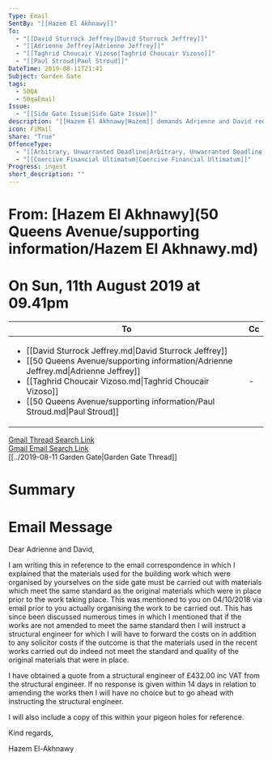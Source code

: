 ```yaml
---
Type: Email
SentBy: "[[Hazem El Akhnawy]]"
To:
  - "[[David Sturrock Jeffrey|David Sturrock Jeffrey]]"
  - "[[Adrienne Jeffrey|Adrienne Jeffrey]]"
  - "[[Taghrid Choucair Vizoso|Taghrid Choucair Vizoso]]"
  - "[[Paul Stroud|Paul Stroud]]"
DateTime: 2019-08-11T21:41
Subject: Garden Gate
tags:
  - 50QA
  - 50qaEmail
Issue:
  - "[[Side Gate Issue|Side Gate Issue]]"
description: "[[Hazem El Akhnawy|Hazem]] demands Adrienne and David redo the shareholder-agreed works to the [[Side Gate Issue|Side Gate]], threatening to hire a structural engineer if changes aren't made within 14 days."
icon: FiMail
share: "True"
OffenceType:
  - "[[Arbitrary, Unwarranted Deadline|Arbitrary, Unwarranted Deadline]]"
  - "[[Coercive Financial Ultimatum|Coercive Financial Ultimatum]]"
Progress: ingest
short_description: ""
---
```

# From: [Hazem El Akhnawy](50 Queens Avenue/supporting information/Hazem El Akhnawy.md)
<p><span><h1 data-heading="On Sun, 11th August 2019 at 09.41pm">On Sun, 11th August 2019 at 09.41pm</h1></span></p>

| **To**                                                                                                                                                                                                                                                                                                                | **Cc** |
| --------------------------------------------------------------------------------------------------------------------------------------------------------------------------------------------------------------------------------------------------------------------------------------------------------------------- | ------ |
| <ul><li>[[David Sturrock Jeffrey.md\|David Sturrock Jeffrey]]</li><li>[[50 Queens Avenue/supporting information/Adrienne Jeffrey.md\|Adrienne Jeffrey]]</li><li>[[Taghrid Choucair Vizoso.md\|Taghrid Choucair Vizoso]]</li><li>[[50 Queens Avenue/supporting information/Paul Stroud.md\|Paul Stroud]]</li></ul> | \-     |

[Gmail Thread Search Link](https://mail.google.com/mail/u/0/#search/subject%3A(Garden%20Gate)%20after%3A2019%2F07%2F10%20before%3A2019%2F09%2F10)  
[Gmail Email Search Link](https://mail.google.com/mail/u/0/#search/subject%3A(Garden%20Gate)%20after%3A2019%2F07%2F10%20before%3A2019%2F09%2F10)  
[[../2019-08-11 Garden Gate|Garden Gate Thread]]
# Summary

# Email Message
Dear Adrienne and David,


I am writing this in reference to the email correspondence in which I explained that the materials used for the building work which were organised by yourselves on the side gate must be carried out with materials which meet the same standard as the original materials which were in place prior to the work taking place. This was mentioned to you on 04/10/2018 via email prior to you actually organising the work to be carried out. This has since been discussed numerous times in which I mentioned that if the works are not amended to meet the same standard then I will instruct a structural engineer for which I will have to forward the costs on in addition to any solicitor costs if the outcome is that the materials used in the recent works carried out do indeed not meet the standard and quality of the original materials that were in place.  

I have obtained a quote from a structural engineer of £432.00 inc VAT from the structural engineer. If no response is given within 14 days in relation to amending the works then I will have no choice but to go ahead with instructing the structural engineer.  

I will also include a copy of this within your pigeon holes for reference.

Kind regards,   

Hazem El-Akhnawy